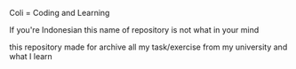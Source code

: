 Coli = Coding and Learning

If you're Indonesian this name of repository is not what in your mind

this repository made for archive all my task/exercise from my university and what I learn
